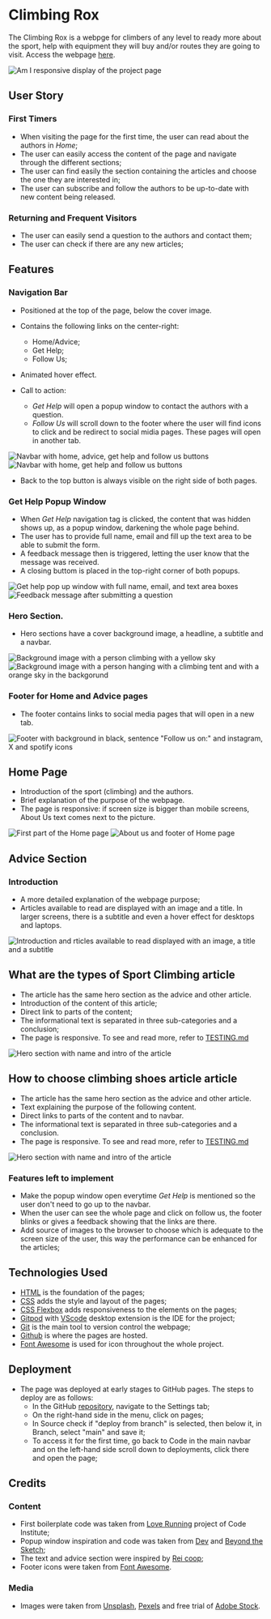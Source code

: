 # Climbing Rox

The Climbing Rox is a webpge for climbers of any level to ready more about the sport, help with equipment they will buy and/or routes they are going to visit. 
Access the webpage [here](https://mariaciceri.github.io/first_project/).

![Am I responsive display of the project page](assets/images-doc/responsive.png)

## User Story
### First Timers

+ When visiting the page for the first time, the user can read about the authors in _Home_;
+ The user can easily access the content of the page and navigate through the different sections; 
+ The user can find easily the section containing the articles and choose the one they are interested in;
+ The user can subscribe and follow the authors to be up-to-date with new content being released.


### Returning and Frequent Visitors

+ The user can easily send a question to the authors and contact them; 
+ The user can check if there are any new articles; 


## Features

### Navigation Bar

+ Positioned at the top of the page, below the cover image.
+ Contains the following links on the center-right:
    * Home/Advice; 
    * Get Help; 
    * Follow Us; 
    
+ Animated hover effect. 
+ Call to action:
    * _Get Help_ will open a popup window to contact the authors with a question. 
    * _Follow Us_ will scroll down to the footer where the user will find icons to click and be redirect to social midia pages. These pages will open in another tab. 

![Navbar with home, advice, get help and follow us buttons](assets/images-doc/navbar-article.png)
![Navbar with home, get help and follow us buttons](assets/images-doc/navbar-advice.png)
    
+ Back to the top button is always visible on the right side of both pages. 


### Get Help Popup Window

+ When _Get Help_ navigation tag is clicked, the content that was hidden shows up, as a popup window, darkening the whole page behind.
+ The user has to provide full name, email and fill up the text area to be able to submit the form.
+ A feedback message then is triggered, letting the user know that the message was received.
+ A closing buttom is placed in the top-right corner of both popups.


![Get help pop up window with full name, email, and text area boxes](assets/images-doc/popup1.png)
![Feedback message after submitting a question](assets/images-doc/popup2.png)

### Hero Section.

+ Hero sections have a cover background image, a headline, a subtitle and a navbar.

![Background image with a person climbing with a yellow sky](assets/images-doc/home-hero.png)
![Background image with a person hanging with a climbing tent and with a orange sky in the backgorund](assets/images-doc/hero-the-rest.png)

### Footer for Home and Advice pages

+ The footer contains links to social media pages that will open in a new tab.

![Footer with background in black, sentence "Follow us on:" and instagram, X and spotify icons](assets/images-doc/footer.png)


## Home Page

+ Introduction of the sport (climbing) and the authors.
+ Brief explanation of the purpose of the webpage.
+ The page is responsive: if screen size is bigger than mobile screens, About Us text comes next to the picture.


![First part of the Home page](assets/images-doc/rox1.png)
![About us and footer of Home page](assets/images-doc/rox2.png)


## Advice Section
### Introduction

+ A more detailed explanation of the webpage purpose;
+ Articles available to read are displayed with an image and a title. In larger screens, there is a subtitle and even a hover effect for desktops and laptops.

![Introduction and rticles available to read displayed with an image, a title and a subtitle](assets/images-doc/advice-section.png)

## What are the types of Sport Climbing article

+ The article has the same hero section as the advice and other article.
+ Introduction of the content of this article;
+ Direct link to parts of the content;
+ The informational text is separated in three sub-categories and a conclusion;
+ The page is responsive. To see and read more, refer to [TESTING.md](TESTING.md)

![Hero section with name and intro of the article](assets/images-doc/climbing-types-hero.png)


## How to choose climbing shoes article article

+ The article has the same hero section as the advice and other article.
+ Text explaining the purpose of the following content.
+ Direct links to parts of the content and to navbar.
+ The informational text is separated in three sub-categories and a conclusion.
+ The page is responsive. To see and read more, refer to [TESTING.md](TESTING.md)
    
![Hero section with name and intro of the article](assets/images-doc/choosing-shoe-hero.png)


### Features left to implement

+ Make the popup window open everytime _Get Help_ is mentioned so the user don't need to go up to the navbar.
+ When the user can see the whole page and click on follow us, the footer blinks or gives a feedback showing that the links are there.
+ Add source of images to the browser to choose which is adequate to the screen size of the user, this way the performance can be enhanced for the articles;


## Technologies Used

+ [HTML](https://developer.mozilla.org/en-US/docs/Web/HTML) is the foundation of the pages;
+ [CSS](https://developer.mozilla.org/en-US/docs/Web/CSS) adds the style and layout of the pages;
+ [CSS Flexbox](https://developer.mozilla.org/en-US/docs/Learn/CSS/CSS_layout/Flexbox) adds responsiveness to the elements on the pages;
+ [Gitpod](https://gitpod.io/) with [VScode](https://code.visualstudio.com/) desktop extension is the IDE for the project;
+ [Git](https://git-scm.com/) is the main tool to version control the webpage;
+ [Github](https://github.com/) is where the pages are hosted.
+ [Font Awesome](https://fontawesome.com/) is used for icon throughout the whole project.

## Deployment

+ The page was deployed at early stages to GitHub pages. The steps to deploy are as follows:
    * In the GitHub [repository](https://github.com/mariaciceri/first_project), navigate to the Settings tab;
    * On the right-hand side in the menu, click on pages;
    * In Source check if "deploy from branch" is selected, then below it, in Branch, select "main" and save it;
    * To access it for the first time, go back to Code in the main navbar and on the left-hand side scroll down to deployments, click there and open the page;


## Credits

### Content

+ First boilerplate code was taken from [Love Running](https://github.com/mariaciceri/love-running-practice) project of Code Institute;
+ Popup window inspiration and code was taken from [Dev](https://dev.to/pachicodes/creating-a-css-modal-window-pop-up-step-by-step-1f59) and [Beyond the Sketch](https://www.beyondthesketch.com/developer/css-only-modals/);
+ The text and advice section were inspired by [Rei coop](https://www.rei.com/learn/expert-advice/rock-shoes.html?srsltid=AfmBOorRz0dMXRcebMmKl2vc8nr7PmiiQbzrWg8WhAQbV86vnILnHNRb);
+ Footer icons were taken from [Font Awesome](https://fontawesome.com/).


### Media

+ Images were taken from [Unsplash](https://unsplash.com/), [Pexels](https://unsplash.com/) and free trial of [Adobe Stock](https://stock.adobe.com/se/search?k=%22climbing+shoes%22&search_type=recentsearch).






